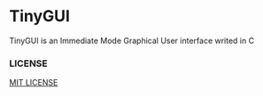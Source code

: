 # TinyGUI
TinyGUI is an  Immediate Mode Graphical User interface writed in C

### LICENSE
[MIT LICENSE](./LICENSE)
